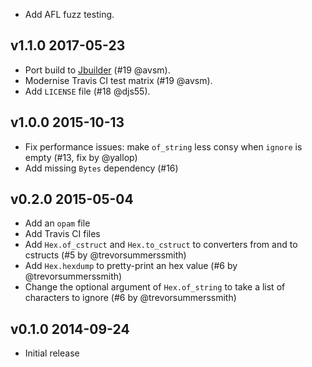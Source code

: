 * Add AFL fuzz testing.

v1.1.0 2017-05-23
-----------------

* Port build to [Jbuilder](https://github.com/janestreet/jbuilder) (#19 @avsm).
* Modernise Travis CI test matrix (#19 @avsm).
* Add `LICENSE` file (#18 @djs55).

v1.0.0 2015-10-13
-----------------

* Fix performance issues: make `of_string` less consy when `ignore` is empty
  (#13, fix by @yallop)
* Add missing `Bytes` dependency (#16)

v0.2.0 2015-05-04
------------------

* Add an `opam` file
* Add Travis CI files
* Add `Hex.of_cstruct` and `Hex.to_cstruct` to converters from and to cstructs
  (#5 by @trevorsummerssmith)
* Add `Hex.hexdump` to pretty-print an hex value (#6 by @trevorsummerssmith)
* Change the optional argument of `Hex.of_string` to take a list of characters
  to ignore (#6 by @trevorsummerssmith)

v0.1.0 2014-09-24
-----------------

* Initial release
